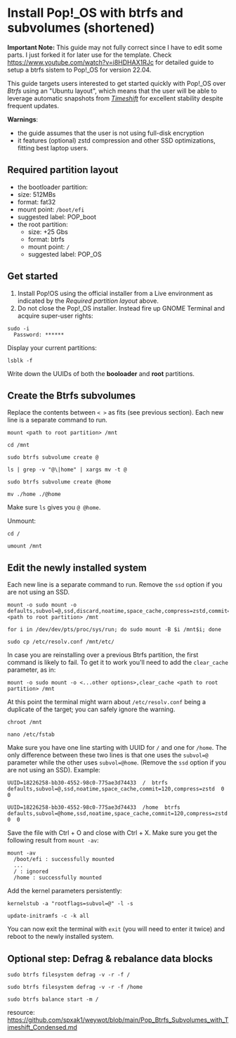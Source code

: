 # Install Pop!_OS with **btrfs** and subvolumes (shortened)

**Important Note:** This guide may not fully correct since I have to edit some parts. I just forked it for later use for the template. Check https://www.youtube.com/watch?v=i8HDHAX1RJc for detailed guide to setup a btrfs sistem to Pop!_OS for version 22.04.

This guide targets users interested to get started quickly with Pop!\_OS over _Btrfs_ using an "Ubuntu layout", which means that the user will be able to leverage automatic snapshots from [_Timeshift_](https://github.com/linuxmint/timeshift) for excellent stability despite frequent updates.

__Warnings__:
- the guide assumes that the user is not using full-disk encryption
- it features (optional) zstd compression and other SSD optimizations, fitting best laptop users.

## Required partition layout
- the bootloader partition:
 - size: 512MBs
 - format: fat32
 - mount point: `/boot/efi`
 - suggested label: POP_boot
- the root partition:
  - size: +25 Gbs
  - format: btrfs
  - mount point: `/`
  - suggested label: POP_OS

## Get started

1. Install Pop!OS using the official installer from a Live environment as indicated by the _Required partition layout_ above.
2. Do not close the Pop!_OS installer. Instead fire up GNOME Terminal and acquire super-user rights:

```
sudo -i
  Password: ******
```
  
Display your current partitions:
```
lsblk -f
```

Write down the UUIDs of both the __booloader__ and __root__ partitions.

## Create the Btrfs subvolumes

Replace the contents between `< >` as fits (see previous section). Each new line is a separate command to run.

```
mount <path to root partition> /mnt

cd /mnt

sudo btrfs subvolume create @

ls | grep -v "@\|home" | xargs mv -t @

sudo btrfs subvolume create @home

mv ./home ./@home
```

Make sure `ls` gives you `@ @home`.

Unmount:
```
cd /

umount /mnt
```

## Edit the newly installed system

Each new line is a separate command to run. Remove the `ssd` option if you are not using an SSD.
```
mount -o sudo mount -o defaults,subvol=@,ssd,discard,noatime,space_cache,compress=zstd,commit=120 <path to root partition> /mnt

for i in /dev/dev/pts/proc/sys/run; do sudo mount -B $i /mnt$i; done

sudo cp /etc/resolv.conf /mnt/etc/
```

In case you are reinstalling over a previous Btrfs partition, the first command is likely to fail. To get it to work you'll need to add the `clear_cache` parameter, as in:

```
mount -o sudo mount -o <...other options>,clear_cache <path to root partition> /mnt
```

At this point the terminal might warn about `/etc/resolv.conf` being a duplicate of the target; you can safely ignore the warning.

```
chroot /mnt

nano /etc/fstab
```

Make sure you have one line starting with UUID for `/` and one for `/home`. The only difference between these two lines is that one uses the `subvol=@` parameter while the other uses `subvol=@home`. (Remove the `ssd` option if you are not using an SSD). Example:

```
UUID=18226258-bb30-4552-98c0-775ae3d74433  /  btrfs  defaults,subvol=@,ssd,noatime,space_cache,commit=120,compress=zstd  0  0

UUID=18226258-bb30-4552-98c0-775ae3d74433  /home  btrfs  defaults,subvol=@home,ssd,noatime,space_cache,commit=120,compress=zstd  0  0
```
Save the file with Ctrl + O and close with Ctrl + X. Make sure you get the following result from `mount -av`:

```
mount -av
  /boot/efi : successfully mounted
  ...
  / : ignored
  /home : successfully mounted
```

Add the kernel parameters persistently:

```
kernelstub -a "rootflags=subvol=@" -l -s

update-initramfs -c -k all
```
You can now exit the terminal with `exit` (you will need to enter it twice) and reboot to the newly installed system.

## Optional step: Defrag & rebalance data blocks

```
sudo btrfs filesystem defrag -v -r -f /

sudo btrfs filesystem defrag -v -r -f /home

sudo btrfs balance start -m /
```

resource: https://github.com/spxak1/weywot/blob/main/Pop_Btrfs_Subvolumes_with_Timeshift_Condensed.md
